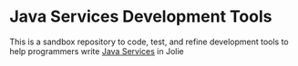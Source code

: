 # Java Services Development Tools

This is a sandbox repository to code, test, and refine development tools to help programmers write [Java Services](https://docs.jolie-lang.org/v1.10.x/language-tools-and-standard-library/technology-integration/java/javaservices.html) in Jolie
